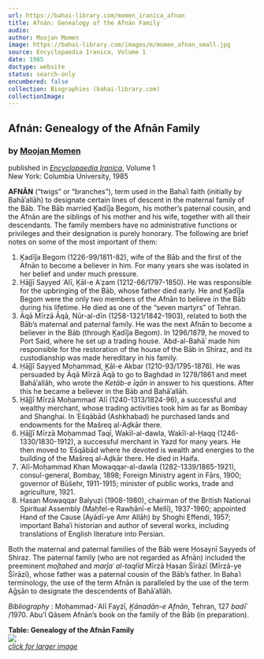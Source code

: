 ```yaml
---
url: https://bahai-library.com/momen_iranica_afnan
title: Afnán: Genealogy of the Afnān Family
audio: 
author: Moojan Momen
image: https://bahai-library.com/images/m/momen_afnan_small.jpg
source: Encyclopaedia Iranica, Volume 1
date: 1985
doctype: website
status: search-only
encumbered: false
collection: Biographies (bahai-library.com)
collectionImage: 
---
```



## Afnán: Genealogy of the Afnān Family

### by [Moojan Momen](https://bahai-library.com/author/Moojan+Momen)

published in [_Encyclopaedia Iranica_](https://bahai-library.com/series/Encyclopaedia%20Iranica), Volume 1  
New York: Columbia University, 1985


**AFNĀN** (“twigs” or “branches”), term used in the Bahaʾi faith (initially by Bahāʾallāh) to designate certain lines of descent in the maternal family of the Bāb. The Bāb married Ḵadīǰa Begom, his mother’s paternal cousin, and the Afnān are the siblings of his mother and his wife, together with all their descendants. The family members have no administrative functions or privileges and their designation is purely honorary. The following are brief notes on some of the most important of them:

1.  Ḵadīǰa Begom (1226-99/1811-82), wife of the Bāb and the first of the Afnān to become a believer in him. For many years she was isolated in her belief and under much pressure.
2.  Ḥāǰǰī Sayyed ʿAlī, Ḵāl-e Aʿẓam (1212-66/1797-1850). He was responsible for the upbringing of the Bāb, whose father died early. He and Ḵadīǰa Begom were the only two members of the Afnān to believe in the Bāb during his lifetime. He died as one of the “seven martyrs” of Tehran.
3.  Āqā Mīrzā Āqā, Nūr-al-dīn (1258-1321/1842-1903), related to both the Bāb’s maternal and paternal family. He was the next Afnān to become a believer in the Bāb (through Ḵadīǰa Begom). In 1296/1879, he moved to Port Said, where he set up a trading house. ʿAbd-al-Bahāʾ made him responsible for the restoration of the house of the Bāb in Shiraz, and its custodianship was made hereditary in his family.
4.  Ḥāǰǰī Sayyed Moḥammad, Ḵāl-e Akbar (1210-93/1795-1876). He was persuaded by Āqā Mīrzā Āqā to go to Baghdad in 1278/1861 and meet Bahāʾallāh, who wrote the _Ketāb-e īqān_ in answer to his questions. After this he became a believer in the Bāb and Bahāʾallāh.
5.  Ḥāǰǰī Mīrzā Moḥammad ʿAlī (1240-1313/1824-96), a successful and wealthy merchant, whose trading activities took him as far as Bombay and Shanghai. In ʿEšqābād (Ashkhabad) he purchased lands and endowments for the Mašreq al-Aḏkār there.
6.  Ḥāǰǰī Mīrzā Moḥammad Taqī, Wakīl-al-dawla, Wakīl-al-Ḥaqq (1246-1330/1830-1912), a successful merchant in Yazd for many years. He then moved to ʿEšqābād where he devoted is wealth and energies to the building of the Mašreq al-Aḏkār there. He died in Haifa.
7.  ʿAlī-Moḥammad Khan Mowaqqar-al-dawla (1282-1339/1865-1921), consul-general, Bombay, 1898; Foreign Ministry agent in Fārs, 1900; governor of Būšehr, 1911-1915; minister of public works, trade and agriculture, 1921.
8.  Hasan Mowaqqar Balyuzi (1908-1980), chairman of the British National Spiritual Assembly (Maḥfel-e Rawḥānī-e Mellī), 1937-1960; appointed Hand of the Cause (Ayādī-ye Amr Allāh) by Shoghi Effendi, 1957; important Bahaʾi historian and author of several works, including translations of English literature into Persian.

Both the maternal and paternal families of the Bāb were Ḥosaynī Sayyeds of Shiraz. The paternal family (who are not regarded as Afnān) included the preeminent _moǰtahed_ and _marǰaʿ al-taqlīd_ Mīrzā Ḥasan Šīrāzī (Mīrzā-ye Šīrāzī), whose father was a paternal cousin of the Bāb’s father. In Bahaʾi terminology, the use of the term Afnān is paralleled by the use of the term Aḡṣān to designate the descendents of Bahāʾallāh.

_Bibliography_ : Moḥammad-ʿAlī Fayżī, _Ḵānadān-e Afnān_, Tehran, 127 _badīʿ_ /1970\. Abu’l Qāsem Afnān’s book on the family of the Bāb (in preparation).

  

**Table: Genealogy of the Afnān Family**  
[![](https://bahai-library.com/images/m/momen_afnan_small.jpg)  
_click for larger image_](https://bahai-library.com/images/m/momen_afnan.jpg)